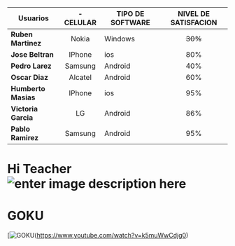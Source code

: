 
| Usuarios         | -CELULAR | TIPO DE SOFTWARE | NIVEL DE SATISFACION |
|------------------|:--------:|------------------|:--------------------:|
| **Ruben Martinez**   |   Nokia  |      Windows     |          ~~30%~~         |
| **Jose Beltran**     |  IPhone  |        ios       |          80%         |
| **Pedro Larez**      |  Samsung |      Android     |          40%         |
| **Oscar Diaz**       |  Alcatel |      Android     |          60%         |
| **Humberto Masias**  |  IPhone  |        ios       |          95%         |
| **Victoria Garcia**  |    LG    |      Android     |          86%         |
| **Pablo Ramirez**    |  Samsung |      Android     |          95%         |


# Hi Teacher![enter image description here](http://watchnews.com.mx/wp-content/uploads/2017/04/fa6fd5014ccbd8f4392f716473ab6ff354f871505d9128820bbb0461cce1d645.jpg)




# GOKU
[![GOKU](https://i.ytimg.com/an_webp/k5muWwCdjg0/mqdefault_6s.webp?du=3000&sqp=COTxsdQF&rs=AOn4CLBbYAkT3hV5ElO_qOGKX4KKg_xZsQ)(https://www.youtube.com/watch?v=k5muWwCdjg0)
